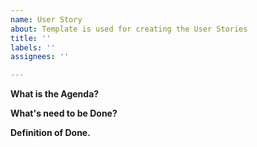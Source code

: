 ```yaml
---
name: User Story
about: Template is used for creating the User Stories
title: ''
labels: ''
assignees: ''

---
```


**What is the Agenda?**

**What's need to be Done?**

**Definition of Done.**
